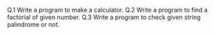 Q.1 Write a program to make a calculator.
Q.2 Write a program to find a factorial of given number.
Q.3 Write a program to check given string palindrome or not.
